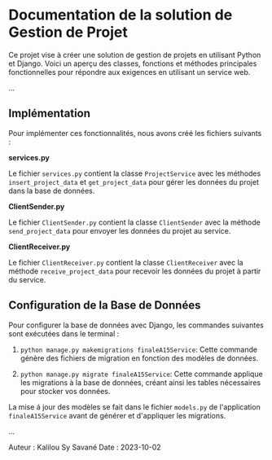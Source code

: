 # Documentation de la solution de Gestion de Projet

Ce projet vise à créer une solution de gestion de projets en utilisant Python et Django. Voici un aperçu des classes, fonctions et méthodes principales fonctionnelles pour répondre aux exigences en utilisant un service web.

...

## Implémentation

Pour implémenter ces fonctionnalités, nous avons créé les fichiers suivants :

**services.py**

Le fichier `services.py` contient la classe `ProjectService` avec les méthodes `insert_project_data` et `get_project_data` pour gérer les données du projet dans la base de données.

**ClientSender.py**

Le fichier `ClientSender.py` contient la classe `ClientSender` avec la méthode `send_project_data` pour envoyer les données du projet au service.

**ClientReceiver.py**

Le fichier `ClientReceiver.py` contient la classe `ClientReceiver` avec la méthode `receive_project_data` pour recevoir les données du projet à partir du service.

## Configuration de la Base de Données

Pour configurer la base de données avec Django, les commandes suivantes sont exécutées dans le terminal :

1. `python manage.py makemigrations finaleA15Service`: Cette commande génère des fichiers de migration en fonction des modèles de données.

2. `python manage.py migrate finaleA15Service`: Cette commande applique les migrations à la base de données, créant ainsi les tables nécessaires pour stocker vos données.

La mise á jour des modèles se fait dans le fichier `models.py` de l'application `finaleA15Service` avant de générer et d'appliquer les migrations.

...

Auteur : Kalilou Sy Savané
Date : 2023-10-02
